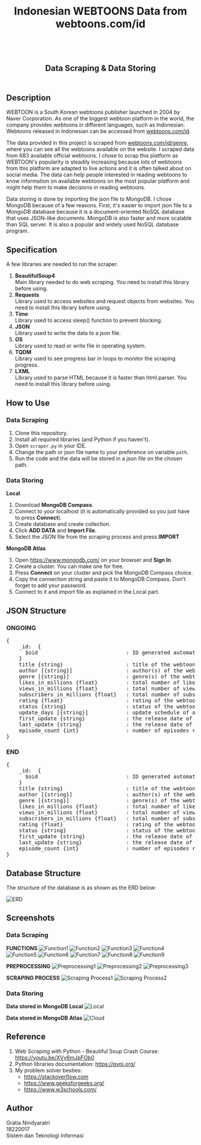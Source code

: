 <h1 align="center">
  <br>
   Indonesian WEBTOONS Data from webtoons.com/id
  <br>
  <br>
</h1>

<h2 align="center">
  <br>
  Data Scraping & Data Storing
  <br>
  <br>
</h2>

## Description

WEBTOON is a South Korean webtoons publisher launched in 2004 by Naver Corporation. As one of the biggest webtoon platform in the world, the company provides webtoons in different languages, such as Indonesian. Webtoons released in Indonesian can be accessed from [webtoons.com/id](webtoons.com/id). 

The data provided in this project is scraped from [webtoons.com/id/genre](webtoons.com/id/genre), where you can see all the webtoons available on the website. I scraped data from 683 available official webtoons. I chose to scrap this platform as WEBTOON's popularity is steadily increasing because lots of webtoons from this platform are adapted to live actions and it is often talked about on social media. The data can help people interested in reading webtoons to know information on available webtoons on the most popular platform and might help them to make decisions in reading webtoons.

Data storing is done by importing the json file to MongoDB. I chose MongoDB because of a few reasons. First, it's easier to import json file to a MongoDB database because it is a document-oriented NoSQL database that uses JSON-like documents. MongoDB is also faster and more scalable than SQL server. It is also a popular and widely used NoSQL database program.

## Specification

A few libraries are needed to run the scraper.

1. **BeautifulSoup4**  
   Main library needed to do web scraping. You need to install this library before using.
2. **Requests**  
   Library used to access websites and request objects from websites. You need to install this library before using.
3. **Time**  
   Library used to access sleep() function to prevent blocking.
4. **JSON**  
   Library used to write the data to a json file.
5. **OS**  
   Library used to read or write file in operating system.
6. **TQDM**  
   Library used to see progress bar in loops to monitor the scraping progress.
7. **LXML**  
   Library used to parse HTML because it is faster than html.parser. You need to install this library before using.

## How to Use

### Data Scraping
1. Clone this repository.
2. Install all required libraries (and Python if you haven't).
3. Open `scraper.py` in your IDE.
4. Change the path or json file name to your preference on variable `path`.
5. Run the code and the data will be stored in a json file on the chosen path.

### Data Storing
__Local__
1. Download **MongoDB Compass**.
2. Connect to your localhost (it is automatically provided so you just have to press **Connect**).
3. Create database and create collection.
4. Click **ADD DATA** and **Import File**.
5. Select the JSON file from the scraping process and press **IMPORT**

__MongoDB Atlas__
1. Open https://www.mongodb.com/ on your browser and **Sign In**.
2. Create a cluster. You can make one for free.
3. Press **Connect** on your cluster and pick the MongoDB Compass choice.
4. Copy the connection string and paste it to MongoDB Compass. Don't forget to add  your password.
5. Connect to it and import file as explained in the Local part.

## JSON Structure

### ONGOING
<pre>
{
    _id:  {
      $oid                            : ID generated automatically by exporting database from MongoDB
    }
    title {string}                    : title of the webtoon
    author [{string}]                 : author(s) of the webtoon
    genre [{string}]                  : genre(s) of the webtoon
    likes_in_millions {float}         : total number of likes in millions
    views_in_millions {float}         : total number of views in millions
    subscribers_in_millions {float}   : total number of subscribers in millions
    rating {float}                    : rating of the webtoon
    status {string}                   : status of the webtoons ('END' or 'ONGOING')
    update_days [{string}]            : update schedule of an ongoing webtoon
    first_update {string}             : the release date of the first episode (in yyyy-mm-dd format)
    last_update {string}              : the release date of the latest episode (in yyyy-mm-dd format)
    episode_count {int}               : number of episodes released
}
</pre>

### END
<pre>
{
    _id:  {
      $oid                            : ID generated automatically by exporting database from MongoDB
    }
    title {string}                    : title of the webtoon
    author [{string}]                 : author(s) of the webtoon
    genre [{string}]                  : genre(s) of the webtoon
    likes_in_millions {float}         : total number of likes in millions
    views_in_millions {float}         : total number of views in millions
    subscribers_in_millions {float}   : total number of subscribers in millions
    rating {float}                    : rating of the webtoon
    status {string}                   : status of the webtoons ('END' or 'ONGOING')
    first_update {string}             : the release date of the first episode (in yyyy-mm-dd format)
    last_update {string}              : the release date of the latest episode (in yyyy-mm-dd format)
    episode_count {int}               : number of episodes released
}
</pre>

## Database Structure

The structure of the database is as shown as the ERD below:  

![ERD](Data%20Storing/design/erd.png)

## Screenshots

### Data Scraping

__FUNCTIONS__
![Function1](Data%20Scraping/screenshot/function1.png)
![Function2](Data%20Scraping/screenshot/function2.png)
![Function3](Data%20Scraping/screenshot/function3.png)
![Function4](Data%20Scraping/screenshot/function4.png)
![Function5](Data%20Scraping/screenshot/function5.png)
![Function6](Data%20Scraping/screenshot/function6.png)
![Function7](Data%20Scraping/screenshot/function7.png)
![Function8](Data%20Scraping/screenshot/function8.png)
![Function9](Data%20Scraping/screenshot/function9.png)

__PREPROCESSING__
![Preprocessing1](Data%20Scraping/screenshot/preprocessing1.png)
![Preprocessing2](Data%20Scraping/screenshot/preprocessing2.png)
![Preprocessing3](Data%20Scraping/screenshot/preprocessing3.png)

__SCRAPING PROCESS__
![Scraping Process1](Data%20Scraping/screenshot/scraping_process1.png)
![Scraping Process2](Data%20Scraping/screenshot/scraping_process2.png)

### Data Storing

__Data stored in MongoDB Local__
![Local](Data%20Storing/screenshot/storing_mongodb_local.png)  

__Data stored in MongoDB Atlas__
![Cloud](Data%20Storing/screenshot/storing_mongodb_atlas.png)


## Reference

1. Web Scraping with Python - Beautiful Soup Crash Course: https://youtu.be/XVv6mJpFOb0
2. Python libraries documentation: https://pypi.org/
3. My problem solver besties: 
   - https://stackoverflow.com
   - https://www.geeksforgeeks.org/
   - https://www.w3schools.com/

## Author

Gratia Nindyaratri  
18220017  
Sistem dan Teknologi Informasi  

